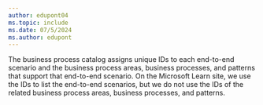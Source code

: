 ```yaml
---
author: edupont04
ms.topic: include
ms.date: 07/5/2024
ms.author: edupont
---
```

The business process catalog assigns unique IDs to each end-to-end scenario and the business process areas, business processes, and patterns that support that end-to-end scenario. On the Microsoft Learn site, we use the IDs to list the end-to-end scenarios, but we do not use the IDs of the related business process areas, business processes, and patterns.  
